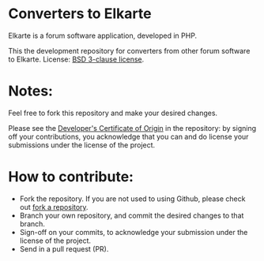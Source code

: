 Converters to Elkarte
=====================

Elkarte is a forum software application, developed in PHP. 

This the development repository for converters from other forum software to Elkarte.
License: [BSD 3-clause license](http://www.opensource.org/licenses/BSD-3-Clause).

Notes:
===
Feel free to fork this repository and make your desired changes.

Please see the [Developer's Certificate of Origin](https://github.com/elkarte/Elkarte/blob/master/DCO.txt) in the repository:
by signing off your contributions, you acknowledge that you can and do license your submissions under the license of the project.

How to contribute:
===
* Fork the repository. If you are not used to using Github, please check out [fork a repository](http://help.github.com/fork-a-repo).
* Branch your own repository, and commit the desired changes to that branch.
* Sign-off on your commits, to acknowledge your submission under the license of the project.
* Send in a pull request (PR).
